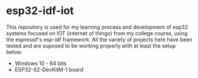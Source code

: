 # esp32-idf-iot
This repository is used for my learning process and development of esp32 systems focused on IOT (internet of things) from my college course, using the espressif's esp-idf framework.
All the variety of projects here have been tested and are suposed to be working properly with at least the setup below:
* Windows 10 - 64 bits
* ESP32-S2-DevKitM-1 board

